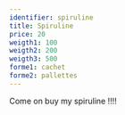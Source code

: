 ```yaml
---
identifier: spiruline
title: Spiruline
price: 20
weigth1: 100
weigth2: 200
weigth3: 500
forme1: cachet
forme2: pallettes
---
```


<p>
Come on buy my spiruline !!!!

</p>

